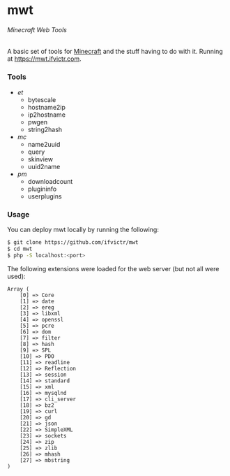 # mwt
###### Minecraft Web Tools
A basic set of tools for [Minecraft](https://minecraft.net) and the stuff having to do with it. Running at https://mwt.ifvictr.com.

### Tools
- *et*
  - bytescale
  - hostname2ip
  - ip2hostname
  - pwgen
  - string2hash
- *mc*
  - name2uuid
  - query
  - skinview
  - uuid2name
- *pm*
  - downloadcount
  - plugininfo
  - userplugins

### Usage
You can deploy mwt locally by running the following:
```sh
$ git clone https://github.com/ifvictr/mwt
$ cd mwt
$ php -S localhost:<port>
```
The following extensions were loaded for the web server (but not all were used):
```
Array ( 
    [0] => Core 
    [1] => date 
    [2] => ereg 
    [3] => libxml 
    [4] => openssl 
    [5] => pcre 
    [6] => dom 
    [7] => filter 
    [8] => hash 
    [9] => SPL 
    [10] => PDO 
    [11] => readline 
    [12] => Reflection 
    [13] => session 
    [14] => standard 
    [15] => xml 
    [16] => mysqlnd 
    [17] => cli_server 
    [18] => bz2 
    [19] => curl 
    [20] => gd 
    [21] => json 
    [22] => SimpleXML 
    [23] => sockets 
    [24] => zip 
    [25] => zlib 
    [26] => mhash
    [27] => mbstring
)
```
